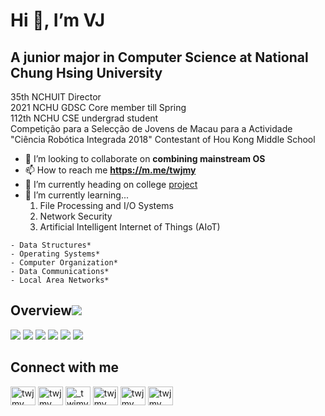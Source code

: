 # Hi 👋, I’m VJ

## A junior major in Computer Science at National Chung Hsing University

35th NCHUIT Director  
2021 NCHU GDSC Core member till Spring  
112th NCHU CSE undergrad student  
Competição para a Selecção de Jovens de Macau para a Actividade "Ciência Robótica Integrada 2018" Contestant of Hou Kong Middle School

- 👯 I’m looking to collaborate on **combining mainstream OS**
- 📫 How to reach me **https://m.me/twjmy**
- 🚴 I’m currently heading on college [project](../../../project)
- 🌱 I’m currently learning...
	1. File Processing and I/O Systems
	2. Network Security
	3. Artificial Intelligent Internet of Things (AIoT)
<!-- 	4. Data Compression
	5. Embedded Microprocessor System Design -->
	- Data Structures*
	- Operating Systems*
	- Computer Organization*
	- Data Communications*
	- Local Area Networks*

## Overview[![](https://komarev.com/ghpvc/?username=twjmy)](#overview)

[![](https://github-profile-summary-cards.vercel.app/api/cards/profile-details?username=twjmy&theme=github_dark)](#overview)
[![](https://github-profile-summary-cards.vercel.app/api/cards/stats?username=twjmy&theme=github_dark)](#overview)
[![](https://github-profile-summary-cards.vercel.app/api/cards/productive-time?username=twjmy&theme=github_dark)](#overview)
[![](https://github-profile-summary-cards.vercel.app/api/cards/repos-per-language?username=twjmy&layout=compact&&theme=github_dark)](#overview)
[![](https://github-profile-summary-cards.vercel.app/api/cards/most-commit-language?username=twjmy&layout=compact&&theme=github_dark)](#overview)
[![](https://github-readme-stats.vercel.app/api/top-langs/?username=twjmy&layout=compact&theme=github_dark)](#overview)

## Connect with me

<a href="https://fb.com/twjmy" target="blank"><img align="center" src="https://raw.githubusercontent.com/rahuldkjain/github-profile-readme-generator/master/src/images/icons/Social/facebook.svg" alt="twjmy" height="30" width="40" /></a>
<a href="https://instagram.com/twjmy" target="blank"><img align="center" src="https://raw.githubusercontent.com/rahuldkjain/github-profile-readme-generator/master/src/images/icons/Social/instagram.svg" alt="twjmy" height="30" width="40" /></a>
<a href="https://twitter.com/_twjmy" target="blank"><img align="center" src="https://raw.githubusercontent.com/rahuldkjain/github-profile-readme-generator/master/src/images/icons/Social/twitter.svg" alt="_twjmy" height="30" width="40" /></a>
<a href="https://stackoverflow.com/users/13189986/twjmy" target="blank"><img align="center" src="https://raw.githubusercontent.com/rahuldkjain/github-profile-readme-generator/master/src/images/icons/Social/stack-overflow.svg" alt="twjmy" height="30" width="40" /></a>
<a href="https://www.leetcode.com/twjmy" target="blank"><img align="center" src="https://raw.githubusercontent.com/rahuldkjain/github-profile-readme-generator/master/src/images/icons/Social/leet-code.svg" alt="twjmy" height="30" width="40" /></a>
<a href="https://auth.geeksforgeeks.org/user/twjmy" target="blank"><img align="center" src="https://raw.githubusercontent.com/rahuldkjain/github-profile-readme-generator/master/src/images/icons/Social/geeks-for-geeks.svg" alt="twjmy" height="30" width="40" /></a>
